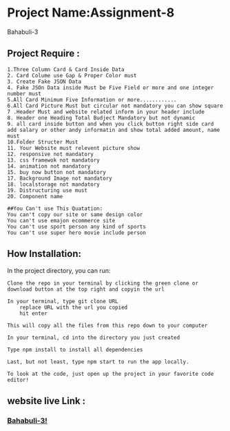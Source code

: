 # Project Name:Assignment-8

   Bahabuli-3


## Project Require :
    1.Three Column Card & Card Inside Data
    2. Card Colume use Gap & Proper Color must  
    3. Create Fake JSON Data
    4. Fake JSOn Data inside Must be Five Field or more and one integer number must
    5.All Card Minimum Five Information or more............
    6.All Card Picture Must but circular not mandatory you can show square
    7 .Header Must and website related inform in your header include 
    8. Header one Heading Total Budject Mandatory but not dynamic
    9. all card inside button and when you click button right side card add salary or other andy informatin and show total added amount, name must
    10.Folder Structer Must
    11. Your Website must relevent picture show
    12. responsive not mandatory
    13. css framewok not mandatory 
    14. animation not mandatory
    15. buy now button not mandatory
    17. Background Image not mandatory 
    18. localstorage not mandatory
    19. Distructuring use must 
    20. Component name 

    ##You Can't use This Quatation:
    You can't copy our site or same design color 
    You can't use emajon ecommerce site 
    You can't use sport person any kind of sports
    You can't use super hero movie include person



## How Installation:

In the project directory, you can run:


    Clone the repo in your terminal by clicking the green clone or download button at the top right and copyin the url

    In your terminal, type git clone URL
        replace URL with the url you copied
        hit enter

    This will copy all the files from this repo down to your computer

    In your terminal, cd into the directory you just created

    Type npm install to install all dependencies

    Last, but not least, type npm start to run the app locally.

    To look at the code, just open up the project in your favorite code editor!


## website live Link :

 <h3><a href="#">Bahabuli-3!</a></h3>

